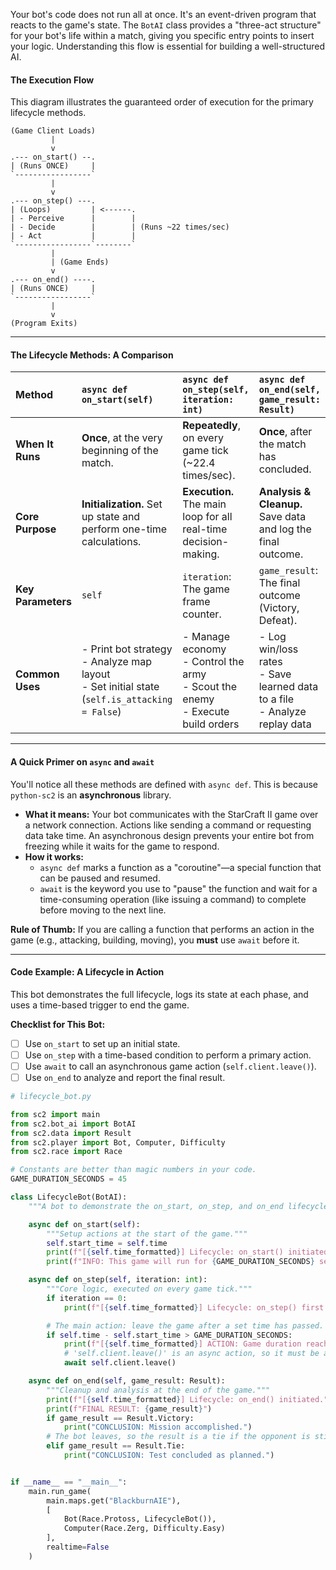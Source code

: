 Your bot's code does not run all at once. It's an event-driven program that reacts to the game's state. The `BotAI` class provides a "three-act structure" for your bot's life within a match, giving you specific entry points to insert your logic. Understanding this flow is essential for building a well-structured AI.

#### **The Execution Flow**

This diagram illustrates the guaranteed order of execution for the primary lifecycle methods.

```
(Game Client Loads)
         |
         v
.--- on_start() --.
| (Runs ONCE)     |
`-----------------`
         |
         v
.--- on_step() ---.
| (Loops)         | <------.
| - Perceive      |        |
| - Decide        |        | (Runs ~22 times/sec)
| - Act           |        |
`-----------------`--------`
         |
         | (Game Ends)
         v
.--- on_end() ----.
| (Runs ONCE)     |
`-----------------`
         |
         v
(Program Exits)
```

---

#### **The Lifecycle Methods: A Comparison**

| Method | `async def on_start(self)` | `async def on_step(self, iteration: int)` | `async def on_end(self, game_result: Result)` |
| :--- | :--- | :--- | :--- |
| **When It Runs** | **Once**, at the very beginning of the match. | **Repeatedly**, on every game tick (~22.4 times/sec). | **Once**, after the match has concluded. |
| **Core Purpose** | **Initialization.** Set up state and perform one-time calculations. | **Execution.** The main loop for all real-time decision-making. | **Analysis & Cleanup.** Save data and log the final outcome. |
| **Key Parameters**| `self` | `iteration`: The game frame counter. | `game_result`: The final outcome (Victory, Defeat). |
| **Common Uses** | - Print bot strategy<br />- Analyze map layout<br />- Set initial state (`self.is_attacking = False`) | - Manage economy<br />- Control the army<br />- Scout the enemy<br />- Execute build orders | - Log win/loss rates<br />- Save learned data to a file<br />- Analyze replay data |

---

#### **A Quick Primer on `async` and `await`**

You'll notice all these methods are defined with `async def`. This is because `python-sc2` is an **asynchronous** library.

*   **What it means:** Your bot communicates with the StarCraft II game over a network connection. Actions like sending a command or requesting data take time. An asynchronous design prevents your entire bot from freezing while it waits for the game to respond.
*   **How it works:**
    *   `async def` marks a function as a "coroutine"—a special function that can be paused and resumed.
    *   `await` is the keyword you use to "pause" the function and wait for a time-consuming operation (like issuing a command) to complete before moving to the next line.

**Rule of Thumb:** If you are calling a function that performs an action in the game (e.g., attacking, building, moving), you **must** use `await` before it.

---

#### **Code Example: A Lifecycle in Action**

This bot demonstrates the full lifecycle, logs its state at each phase, and uses a time-based trigger to end the game.

**Checklist for This Bot:**
- [ ] Use `on_start` to set up an initial state.
- [ ] Use `on_step` with a time-based condition to perform a primary action.
- [ ] Use `await` to call an asynchronous game action (`self.client.leave()`).
- [ ] Use `on_end` to analyze and report the final result.

```python
# lifecycle_bot.py

from sc2 import main
from sc2.bot_ai import BotAI
from sc2.data import Result
from sc2.player import Bot, Computer, Difficulty
from sc2.race import Race

# Constants are better than magic numbers in your code.
GAME_DURATION_SECONDS = 45

class LifecycleBot(BotAI):
    """A bot to demonstrate the on_start, on_step, and on_end lifecycle."""

    async def on_start(self):
        """Setup actions at the start of the game."""
        self.start_time = self.time
        print(f"[{self.time_formatted}] Lifecycle: on_start() initiated.")
        print(f"INFO: This game will run for {GAME_DURATION_SECONDS} seconds.")

    async def on_step(self, iteration: int):
        """Core logic, executed on every game tick."""
        if iteration == 0:
            print(f"[{self.time_formatted}] Lifecycle: on_step() first iteration.")

        # The main action: leave the game after a set time has passed.
        if self.time - self.start_time > GAME_DURATION_SECONDS:
            print(f"[{self.time_formatted}] ACTION: Game duration reached. Leaving game...")
            # 'self.client.leave()' is an async action, so it must be awaited.
            await self.client.leave()

    async def on_end(self, game_result: Result):
        """Cleanup and analysis at the end of the game."""
        print(f"[{self.time_formatted}] Lifecycle: on_end() initiated.")
        print(f"FINAL RESULT: {game_result}")
        if game_result == Result.Victory:
            print("CONCLUSION: Mission accomplished.")
        # The bot leaves, so the result is a tie if the opponent is still alive.
        elif game_result == Result.Tie:
            print("CONCLUSION: Test concluded as planned.")


if __name__ == "__main__":
    main.run_game(
        main.maps.get("BlackburnAIE"),
        [
            Bot(Race.Protoss, LifecycleBot()),
            Computer(Race.Zerg, Difficulty.Easy)
        ],
        realtime=False
    )
```